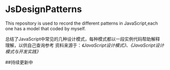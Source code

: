 # JsDesignPatterns
This repository is used to record the different patterns in JavaScript,each one has a model that coded by myself. 

总结了JavaScript中常见的几种设计模式，每种模式都以一段实例代码帮助解释理解，以供自己查询参考
    资料来源于：*《JavaScript设计模式》、《JavaScript设计模式与开发实践》*

##持续更新中

